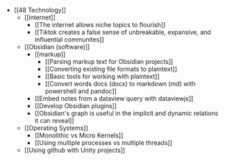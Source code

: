 - [[48 Technology]]
	- [[internet]]
		- [[The internet allows niche topics to flourish]]
		- [[Tiktok creates a false sense of unbreakable, expansive, and influential communites]]
	- [[Obsidian (software)]]
		- [[markup]]
			- [[Parsing markup text for Obsidian projects]]
			- [[Converting existing file formats to plaintext]]
			- [[Basic tools for working with plaintext]]
			- [[Convert words docs (docx) to markdown (md) with powershell and pandoc]]
		- [[Embed notes from a dataview query with dataviewjs]]
		- [[Develop Obsidian plugins]]
		- [[Obsidian's graph is useful in the implicit and dynamic relations it can reveal]]
	- [[Operating Systems]]
		- [[Monolithic vs Micro Kernels]]
		- [[Using multiple processes vs multiple threads]]
	- [[Using github with Unity projects]]